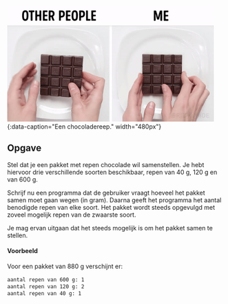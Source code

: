 ![Een chocoladereep.](media/chocolat.gif "Chocolade-meme."){:data-caption="Een chocoladereep." width="480px"}

## Opgave
Stel dat je een pakket met repen chocolade wil samenstellen. Je hebt hiervoor drie verschillende soorten beschikbaar, repen van 40 g, 120 g en van 600 g.

Schrijf nu een programma dat de gebruiker vraagt hoeveel het pakket samen moet gaan wegen (in gram). Daarna geeft het programma het aantal benodigde repen van elke soort. Het pakket wordt steeds opgevulgd met zoveel mogelijk repen van de zwaarste soort.

Je mag ervan uitgaan dat het steeds mogelijk is om het pakket samen te stellen.

#### Voorbeeld
Voor een pakket van 880 g verschijnt er:
```
aantal repen van 600 g: 1
aantal repen van 120 g: 2
aantal repen van 40 g: 1
```